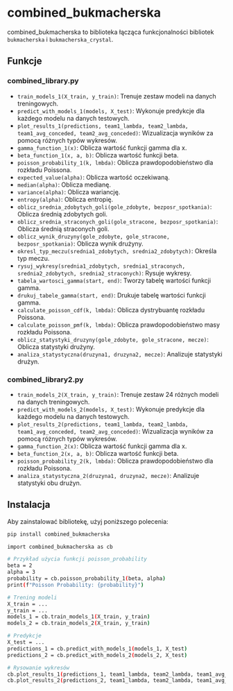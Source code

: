 # combined_bukmacherska

combined_bukmacherska to biblioteka łącząca funkcjonalności bibliotek `bukmacherska` i `bukmacherska_crystal`.

## Funkcje

### combined_library.py

- `train_models_1(X_train, y_train)`: Trenuje zestaw modeli na danych treningowych.
- `predict_with_models_1(models, X_test)`: Wykonuje predykcje dla każdego modelu na danych testowych.
- `plot_results_1(predictions, team1_lambda, team2_lambda, team1_avg_conceded, team2_avg_conceded)`: Wizualizacja wyników za pomocą różnych typów wykresów.
- `gamma_function_1(x)`: Oblicza wartość funkcji gamma dla x.
- `beta_function_1(x, a, b)`: Oblicza wartość funkcji beta.
- `poisson_probability_1(k, lmbda)`: Oblicza prawdopodobieństwo dla rozkładu Poissona.
- `expected_value(alpha)`: Oblicza wartość oczekiwaną.
- `median(alpha)`: Oblicza medianę.
- `variance(alpha)`: Oblicza wariancję.
- `entropy(alpha)`: Oblicza entropię.
- `oblicz_srednia_zdobytych_goli(gole_zdobyte, bezposr_spotkania)`: Oblicza średnią zdobytych goli.
- `oblicz_srednia_straconych_goli(gole_stracone, bezposr_spotkania)`: Oblicza średnią straconych goli.
- `oblicz_wynik_druzyny(gole_zdobyte, gole_stracone, bezposr_spotkania)`: Oblicza wynik drużyny.
- `okresl_typ_meczu(srednia1_zdobytych, srednia2_zdobytych)`: Określa typ meczu.
- `rysuj_wykresy(srednia1_zdobytych, srednia1_straconych, srednia2_zdobytych, srednia2_straconych)`: Rysuje wykresy.
- `tabela_wartosci_gamma(start, end)`: Tworzy tabelę wartości funkcji gamma.
- `drukuj_tabele_gamma(start, end)`: Drukuje tabelę wartości funkcji gamma.
- `calculate_poisson_cdf(k, lmbda)`: Oblicza dystrybuantę rozkładu Poissona.
- `calculate_poisson_pmf(k, lmbda)`: Oblicza prawdopodobieństwo masy rozkładu Poissona.
- `oblicz_statystyki_druzyny(gole_zdobyte, gole_stracone, mecze)`: Oblicza statystyki drużyny.
- `analiza_statystyczna(druzyna1, druzyna2, mecze)`: Analizuje statystyki drużyn.

### combined_library2.py

- `train_models_2(X_train, y_train)`: Trenuje zestaw 24 różnych modeli na danych treningowych.
- `predict_with_models_2(models, X_test)`: Wykonuje predykcje dla każdego modelu na danych testowych.
- `plot_results_2(predictions, team1_lambda, team2_lambda, team1_avg_conceded, team2_avg_conceded)`: Wizualizacja wyników za pomocą różnych typów wykresów.
- `gamma_function_2(x)`: Oblicza wartość funkcji gamma dla x.
- `beta_function_2(x, a, b)`: Oblicza wartość funkcji beta.
- `poisson_probability_2(k, lmbda)`: Oblicza prawdopodobieństwo dla rozkładu Poissona.
- `analiza_statystyczna_2(druzyna1, druzyna2, mecze)`: Analizuje statystyki obu drużyn.

## Instalacja

Aby zainstalować bibliotekę, użyj poniższego polecenia:

```sh
pip install combined_bukmacherska

import combined_bukmacherska as cb

# Przykład użycia funkcji poisson_probability
beta = 2
alpha = 3
probability = cb.poisson_probability_1(beta, alpha)
print(f"Poisson Probability: {probability}")

# Trening modeli
X_train = ...
y_train = ...
models_1 = cb.train_models_1(X_train, y_train)
models_2 = cb.train_models_2(X_train, y_train)

# Predykcje
X_test = ...
predictions_1 = cb.predict_with_models_1(models_1, X_test)
predictions_2 = cb.predict_with_models_2(models_2, X_test)

# Rysowanie wykresów
cb.plot_results_1(predictions_1, team1_lambda, team2_lambda, team1_avg_conceded, team2_avg_conceded)
cb.plot_results_2(predictions_2, team1_lambda, team2_lambda, team1_avg_conceded, team2_avg_conceded)


